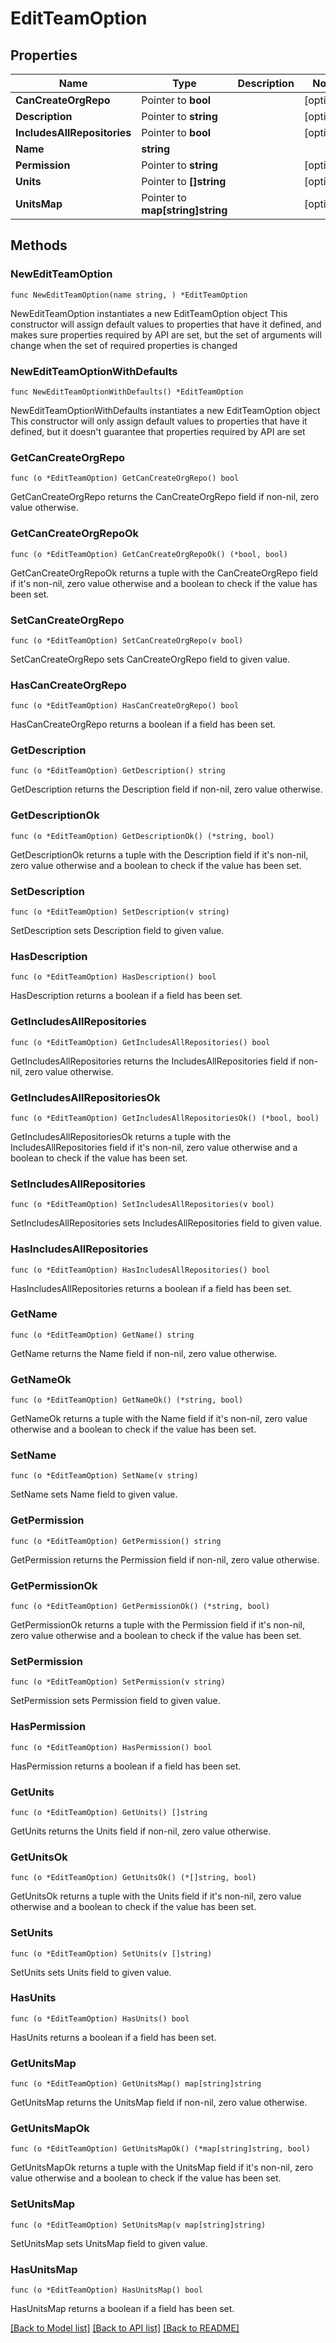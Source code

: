 # EditTeamOption

## Properties

Name | Type | Description | Notes
------------ | ------------- | ------------- | -------------
**CanCreateOrgRepo** | Pointer to **bool** |  | [optional] 
**Description** | Pointer to **string** |  | [optional] 
**IncludesAllRepositories** | Pointer to **bool** |  | [optional] 
**Name** | **string** |  | 
**Permission** | Pointer to **string** |  | [optional] 
**Units** | Pointer to **[]string** |  | [optional] 
**UnitsMap** | Pointer to **map[string]string** |  | [optional] 

## Methods

### NewEditTeamOption

`func NewEditTeamOption(name string, ) *EditTeamOption`

NewEditTeamOption instantiates a new EditTeamOption object
This constructor will assign default values to properties that have it defined,
and makes sure properties required by API are set, but the set of arguments
will change when the set of required properties is changed

### NewEditTeamOptionWithDefaults

`func NewEditTeamOptionWithDefaults() *EditTeamOption`

NewEditTeamOptionWithDefaults instantiates a new EditTeamOption object
This constructor will only assign default values to properties that have it defined,
but it doesn't guarantee that properties required by API are set

### GetCanCreateOrgRepo

`func (o *EditTeamOption) GetCanCreateOrgRepo() bool`

GetCanCreateOrgRepo returns the CanCreateOrgRepo field if non-nil, zero value otherwise.

### GetCanCreateOrgRepoOk

`func (o *EditTeamOption) GetCanCreateOrgRepoOk() (*bool, bool)`

GetCanCreateOrgRepoOk returns a tuple with the CanCreateOrgRepo field if it's non-nil, zero value otherwise
and a boolean to check if the value has been set.

### SetCanCreateOrgRepo

`func (o *EditTeamOption) SetCanCreateOrgRepo(v bool)`

SetCanCreateOrgRepo sets CanCreateOrgRepo field to given value.

### HasCanCreateOrgRepo

`func (o *EditTeamOption) HasCanCreateOrgRepo() bool`

HasCanCreateOrgRepo returns a boolean if a field has been set.

### GetDescription

`func (o *EditTeamOption) GetDescription() string`

GetDescription returns the Description field if non-nil, zero value otherwise.

### GetDescriptionOk

`func (o *EditTeamOption) GetDescriptionOk() (*string, bool)`

GetDescriptionOk returns a tuple with the Description field if it's non-nil, zero value otherwise
and a boolean to check if the value has been set.

### SetDescription

`func (o *EditTeamOption) SetDescription(v string)`

SetDescription sets Description field to given value.

### HasDescription

`func (o *EditTeamOption) HasDescription() bool`

HasDescription returns a boolean if a field has been set.

### GetIncludesAllRepositories

`func (o *EditTeamOption) GetIncludesAllRepositories() bool`

GetIncludesAllRepositories returns the IncludesAllRepositories field if non-nil, zero value otherwise.

### GetIncludesAllRepositoriesOk

`func (o *EditTeamOption) GetIncludesAllRepositoriesOk() (*bool, bool)`

GetIncludesAllRepositoriesOk returns a tuple with the IncludesAllRepositories field if it's non-nil, zero value otherwise
and a boolean to check if the value has been set.

### SetIncludesAllRepositories

`func (o *EditTeamOption) SetIncludesAllRepositories(v bool)`

SetIncludesAllRepositories sets IncludesAllRepositories field to given value.

### HasIncludesAllRepositories

`func (o *EditTeamOption) HasIncludesAllRepositories() bool`

HasIncludesAllRepositories returns a boolean if a field has been set.

### GetName

`func (o *EditTeamOption) GetName() string`

GetName returns the Name field if non-nil, zero value otherwise.

### GetNameOk

`func (o *EditTeamOption) GetNameOk() (*string, bool)`

GetNameOk returns a tuple with the Name field if it's non-nil, zero value otherwise
and a boolean to check if the value has been set.

### SetName

`func (o *EditTeamOption) SetName(v string)`

SetName sets Name field to given value.


### GetPermission

`func (o *EditTeamOption) GetPermission() string`

GetPermission returns the Permission field if non-nil, zero value otherwise.

### GetPermissionOk

`func (o *EditTeamOption) GetPermissionOk() (*string, bool)`

GetPermissionOk returns a tuple with the Permission field if it's non-nil, zero value otherwise
and a boolean to check if the value has been set.

### SetPermission

`func (o *EditTeamOption) SetPermission(v string)`

SetPermission sets Permission field to given value.

### HasPermission

`func (o *EditTeamOption) HasPermission() bool`

HasPermission returns a boolean if a field has been set.

### GetUnits

`func (o *EditTeamOption) GetUnits() []string`

GetUnits returns the Units field if non-nil, zero value otherwise.

### GetUnitsOk

`func (o *EditTeamOption) GetUnitsOk() (*[]string, bool)`

GetUnitsOk returns a tuple with the Units field if it's non-nil, zero value otherwise
and a boolean to check if the value has been set.

### SetUnits

`func (o *EditTeamOption) SetUnits(v []string)`

SetUnits sets Units field to given value.

### HasUnits

`func (o *EditTeamOption) HasUnits() bool`

HasUnits returns a boolean if a field has been set.

### GetUnitsMap

`func (o *EditTeamOption) GetUnitsMap() map[string]string`

GetUnitsMap returns the UnitsMap field if non-nil, zero value otherwise.

### GetUnitsMapOk

`func (o *EditTeamOption) GetUnitsMapOk() (*map[string]string, bool)`

GetUnitsMapOk returns a tuple with the UnitsMap field if it's non-nil, zero value otherwise
and a boolean to check if the value has been set.

### SetUnitsMap

`func (o *EditTeamOption) SetUnitsMap(v map[string]string)`

SetUnitsMap sets UnitsMap field to given value.

### HasUnitsMap

`func (o *EditTeamOption) HasUnitsMap() bool`

HasUnitsMap returns a boolean if a field has been set.


[[Back to Model list]](../README.md#documentation-for-models) [[Back to API list]](../README.md#documentation-for-api-endpoints) [[Back to README]](../README.md)


